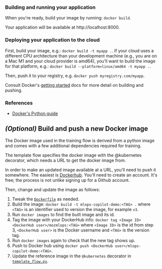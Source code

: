 ### Building and running your application

When you're ready, build your image by running:
`docker build`.

Your application will be available at http://localhost:8000.

### Deploying your application to the cloud

First, build your image, e.g.: `docker build -t myapp .`.
If your cloud uses a different CPU architecture than your development
machine (e.g., you are on a Mac M1 and your cloud provider is amd64),
you'll want to build the image for that platform, e.g.:
`docker build --platform=linux/amd64 -t myapp .`.

Then, push it to your registry, e.g. `docker push myregistry.com/myapp`.

Consult Docker's [getting started](https://docs.docker.com/go/get-started-sharing/)
docs for more detail on building and pushing.

### References
* [Docker's Python guide](https://docs.docker.com/language/python/)

## _(Optional)_ Build and push a new Docker image
The Docker image used in the training flow is derived from a python image
and comes with a few additional dependencies required for training. 

The template flow specifies the docker image with the @kubernetes decorator, 
which needs a URL to get the docker image from.

In order to make an updated image available at a URL, you'll need to push it somewhere. The easiest is [Dockerhub](https://hub.docker.com/). You'll need to create an account. It's free; the process is not unlike signing up for a Github account.

Then, change and update the image as follows:

1. Tweak the [`Dockerfile`](Dockerfile) as needed.
2. Build the image: `docker build -t mlops-copilot-demo:<TAG> .` where `<TAG>` is an identifier
used to version the image, for example `v3`.
3. Run `docker images` to find the built image and its id.
4. Tag the image with your DockerHub info: `docker tag <Image ID> <DockerHub user>/mozmlops:<TAG>`
  where `<Image ID>` is the id from step 3, `<DockerHub user>` is
  the Docker username and `<TAG>` is the version tag.
5. Run `docker images` again to check that the new tag shows up.
6. Push to Docker hub using `docker push <DockerHub user>/mlops-copilot-demo:<TAG>`.
7. Update the reference image in the `@kubernetes` decorator in [`template_flow.py`](template_flow.py).